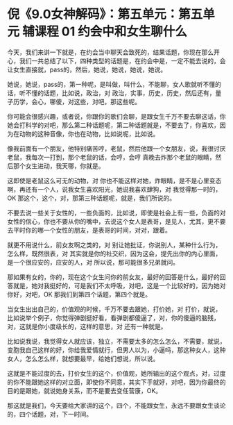 # 倪《9.0女神解码》：第五单元：第五单元 辅课程 01 约会中和女生聊什么

今天，我们来讲一下就是，在约会当中聊天会致死的，结果话题，你现在那么开心，我们一共总结了以下，四种类型的话题是，在约会中是，一定不能去说的，会让女生直接就，pass的，然后，她说，她说，她说，她说。

她说，她说，pass的，第一种呢，是叫做，叫什么，不能聊，女人歌就听不懂的话，听不懂的话题，比如说，政治，对 政治，实事，历史，历史，然后还有，量子历学，会心，哪傻，对这些，对吧，那这些呢。

你可能会很感兴趣，或者说，你跟你的歌们会聊，是跟女生千万不要去聊这话，你她会打科学的对吧，那么第二种话题呢，第二种话题就是，不要去了，你喜欢，因为在动物的这种音像，你也在动物，比如说呢，比如说。

像我前面有一个朋友，他特别痛苦哼，老鼠，然后他跟一个女朋友，说，我很讨厌老鼠，我每次一打到，那个老鼠的话，会哼，会哼 真晚去炸那个老鼠的眼睛，然后那个女生进动，我天哪，你就是。

这即使是老鼠这么可无的动物，对 你也不能这样对她，炸眼睛，是不是心里变态啊，再还有一个人，说我女生喜欢阳光，她说我喜欢肆狗，对 我觉得那一时的，OK 那这个，这个，对，那第三种话题呢，就是，我们所说的。

不要去说一些关于女性的，一些负面的，比如说，即使是社会上有一些，负面的对女性的信心，你也不要从你的嘴中，去说这个女人是表哥，是见人，尤其，更不要去平时你的哪一个女性的朋友，是表哥的时间，对对，跟着。

就更不用说什么，前女友啊之类的，对 别让她批证，你说别人，某种什么行为，怎么样，既然很表，对 其实就是你的社交织，因为这会，提先出你的内心里面，是一个很应安的，应安的人，对 所以说，那可能很多兄弟就问。

那如果有女的，你的，现在这个女生问你的前女友，最好的回答是什么，最好的回答就是，她对我挺好的，可是我们不太呼吸，对吧，这是一个比较好的，因为她对你好，对吧，OK 那我们到第四个话题，第四个就是。

当女生出出自己的，价值观的时候，千万不要去跟她，打价她，对 打价，就说，比如说举个例子，你觉得弹剧挺好看，看弹剧都傻逼了，对，你的傻逼的脑残，对，这就是你小度级长的，这样的意思，对 还有一种就是。

比如说我说，我觉得女人就应该，独立，不需要太多的怎么怎么，不需要，就说，变胞我自己这样的好，你给我爱情就行，但男人以为，小逼吗，那这种女人，这种女人，怎么怎么样，就想要最早，给她们想说，所以说。

这就是不能过度的去，打价女生的这个，价值观，她所输出的这个观点，对，过度的你不能跟她这样的对立面，即使你不同意，其实下手就好，对吧，因为你最终的目的是跟她，就说她身关系，而不是要去变任营康，OK。

那这就是我们，今天要给大家讲的这个，四个，不能跟女生，永远不要跟女生谈论的，四个话题，对，下一时间。